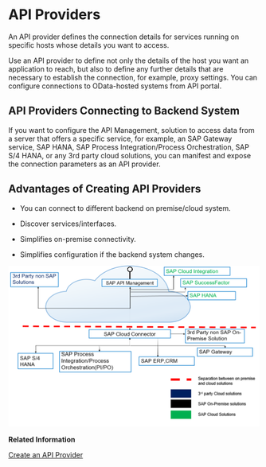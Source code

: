 <!-- loio42e13b2749d5484da2d26931a5fb5d35 -->

# API Providers

An API provider defines the connection details for services running on specific hosts whose details you want to access.

Use an API provider to define not only the details of the host you want an application to reach, but also to define any further details that are necessary to establish the connection, for example, proxy settings. You can configure connections to OData-hosted systems from API portal.



<a name="loio42e13b2749d5484da2d26931a5fb5d35__section_iyh_mf1_3qb"/>

## API Providers Connecting to Backend System

If you want to configure the API Management, solution to access data from a server that offers a specific service, for example, an SAP Gateway service, SAP HANA, SAP Process Integration/Process Orchestration, SAP S/4 HANA, or any 3rd party cloud solutions, you can manifest and expose the connection parameters as an API provider.



<a name="loio42e13b2749d5484da2d26931a5fb5d35__section_s2x_bg1_3qb"/>

## Advantages of Creating API Providers

-   You can connect to different backend on premise/cloud system.

-   Discover services/interfaces.

-   Simplifies on-premise connectivity.

-   Simplifies configuration if the backend system changes.


![](images/API_Provider_Architecture_a549776.png)

**Related Information**  


[Create an API Provider](create-an-api-provider-6b263e2.md "Define the details of the host you want an application to reach by creating an API provider.")

